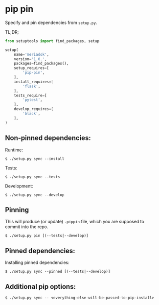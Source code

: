 pip pin
=======

Specify and pin dependencies from `setup.py`.

TL;DR;

```python
from setuptools import find_packages, setup

setup(
    name='meriadok',
    version='1.0.',
    packages=find_packages(),
    setup_requires=[
        'pip-pin',
    ],
    install_requires=[
        'flask',
    ],
    tests_require=[
        'pytest',
    ],
    develop_requires=[
        'black',
    ],
)
```

Non-pinned dependencies:
------------------------

Runtime:
```
$ ./setup.py sync --install
```

Tests:
```
$ ./setup.py sync --tests
```

Development:
```
$ ./setup.py sync --develop
```

Pinning
-------

This will produce (or update) `.pippin` file, which you are supposed to commit into the repo.

```
$ ./setup.py pin [(--tests|--develop)]
```

Pinned dependencies:
--------------------

Installing pinned dependencies:

```
$ ./setup.py sync --pinned [(--tests|--develop)]

```

Additional pip options:
-----------------------

```
$ ./setup.py sync -- <everything-else-will-be-passed-to-pip-install>
